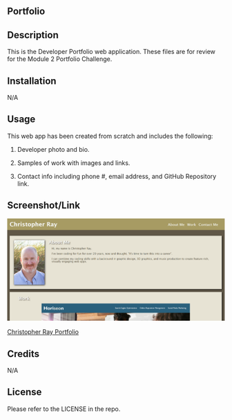 ## Portfolio

## Description

This is the Developer Portfolio web application. These files are for review for the Module 2 Portfolio Challenge.

## Installation

N/A

## Usage

This web app has been created from scratch and includes the following:

1. Developer photo and bio.

2. Samples of work with images and links.

3. Contact info including phone #, email address, and GitHub Repository link.

## Screenshot/Link

![Christopher Ray Portfolio](./assets/images/Portfolio_Screenshot.png)

[Christopher Ray Portfolio](https://cray412.github.io/Portfolio/)

## Credits

N/A

## License

Please refer to the LICENSE in the repo.
